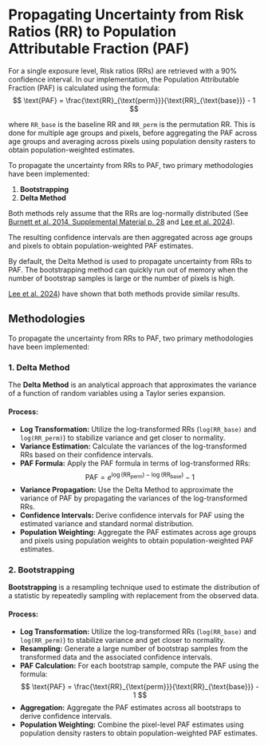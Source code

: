# Propagating Uncertainty from Risk Ratios (RR) to Population Attributable Fraction (PAF)

For a single exposure level, Risk ratios (RRs) are retrieved with a 90% confidence interval. In our implementation, the Population Attributable Fraction (PAF) is calculated using the formula:
$$
\text{PAF} = \frac{\text{RR}_{\text{perm}}}{\text{RR}_{\text{base}}} - 1
$$

where `RR_base` is the baseline RR and `RR_perm` is the permutation RR. This is done for multiple age groups and pixels, before aggregating the PAF across age groups and averaging across pixels using population density rasters to obtain population-weighted estimates.


To propagate the uncertainty from RRs to PAF, two primary methodologies have been implemented:

1. **Bootstrapping**
2. **Delta Method**


Both methods rely assume that the RRs are log-normally distributed (See [Burnett et al. 2014, Supplemental Material p. 28](https://pmc.ncbi.nlm.nih.gov/articles/PMC3984213/) and [Lee et al. 2024](https://pmc.ncbi.nlm.nih.gov/articles/PMC11471335/)).


The resulting confidence intervals are then aggregated across age groups and pixels to obtain population-weighted PAF estimates.


By default, the Delta Method is used to propagate uncertainty from RRs to PAF. The bootstrapping method can quickly run out of memory when the number of bootstrap samples is large or the number of pixels is high.

[Lee et al. 2024](https://pmc.ncbi.nlm.nih.gov/articles/PMC11471335/)) have shown that both methods provide similar results.


## Methodologies

To propagate the uncertainty from RRs to PAF, two primary methodologies have been implemented:

### 1. Delta Method

The **Delta Method** is an analytical approach that approximates the variance of a function of random variables using a Taylor series expansion.

#### Process:
- **Log Transformation:** Utilize the log-transformed RRs (`log(RR_base)` and `log(RR_perm)`) to stabilize variance and get closer to normality.
- **Variance Estimation:** Calculate the variances of the log-transformed RRs based on their confidence intervals.
- **PAF Formula:** Apply the PAF formula in terms of log-transformed RRs:
  $$
  \text{PAF} = e^{\log(\text{RR}_{\text{perm}}) - \log(\text{RR}_{\text{base}})} - 1
  $$
- **Variance Propagation:** Use the Delta Method to approximate the variance of PAF by propagating the variances of the log-transformed RRs.
- **Confidence Intervals:** Derive confidence intervals for PAF using the estimated variance and standard normal distribution.
- **Population Weighting:** Aggregate the PAF estimates across age groups and pixels using population weights to obtain population-weighted PAF estimates.


### 2. Bootstrapping

**Bootstrapping** is a resampling technique used to estimate the distribution of a statistic by repeatedly sampling with replacement from the observed data.

#### Process:
- **Log Transformation:** Utilize the log-transformed RRs (`log(RR_base)` and `log(RR_perm)`) to stabilize variance and get closer to normality.
- **Resampling:** Generate a large number of bootstrap samples from the transformed data and the associated confidence intervals.
- **PAF Calculation:** For each bootstrap sample, compute the PAF using the formula:
  $$
  \text{PAF} = \frac{\text{RR}_{\text{perm}}}{\text{RR}_{\text{base}}} - 1
  $$
- **Aggregation:** Aggregate the PAF estimates across all bootstraps to derive confidence intervals.
- **Population Weighting:** Combine the pixel-level PAF estimates using population density rasters to obtain population-weighted PAF estimates.

